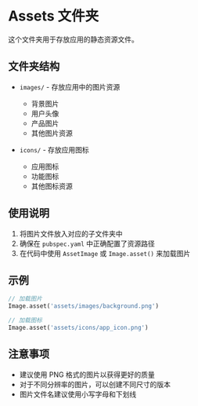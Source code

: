 # Assets 文件夹

这个文件夹用于存放应用的静态资源文件。

## 文件夹结构

- `images/` - 存放应用中的图片资源
  - 背景图片
  - 用户头像
  - 产品图片
  - 其他图片资源

- `icons/` - 存放应用图标
  - 应用图标
  - 功能图标
  - 其他图标资源

## 使用说明

1. 将图片文件放入对应的子文件夹中
2. 确保在 `pubspec.yaml` 中正确配置了资源路径
3. 在代码中使用 `AssetImage` 或 `Image.asset()` 来加载图片

## 示例

```dart
// 加载图片
Image.asset('assets/images/background.png')

// 加载图标
Image.asset('assets/icons/app_icon.png')
```

## 注意事项

- 建议使用 PNG 格式的图片以获得更好的质量
- 对于不同分辨率的图片，可以创建不同尺寸的版本
- 图片文件名建议使用小写字母和下划线
